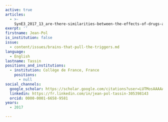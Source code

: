 ```yaml
---
active: true
articles:
  - >-
    SynE3_2017_13_are-there-similarities-between-the-effects-of-drugs-and-syndrome-e
exerpt: ''
firstname: Jean-Pol
is_institution: false
issue:
  - content/issues/brains-that-pull-the-triggers.md
language:
  - English
lastname: Tassin
positions_and_institutions:
  - institution: Collège de France, France
    positions:
      - null
social_channels:
  google_scholar: https://scholar.google.com/citations?user=LUTMosAAAAAJ&hl=fr
  linkedin: https://fr.linkedin.com/in/jean-pol-tassin-305398143
  orcid: 0000-0001-6658-9581
years:
  - 2017

---
```

